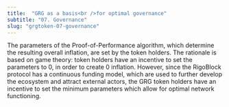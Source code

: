 ```yaml
---
title:  "GRG as a basis<br />for optimal governance"
subtitle: "07. Governance"
slug: "grgtoken-07-governance"
---
```


The parameters of the Proof-of-Performance algorithm, which determine the resulting overall inflation, are set by the token holders.
The rationale is based on game theory: token holders have an incentive to set the parameters to 0, in order to create 0 inflation.
However, since the RigoBlock protocol has a continuous funding model, which are used to further develop the ecosystem and attract external actors, the GRG token holders have an incentive to set the minimum parameters which allow for optimal network functioning.
